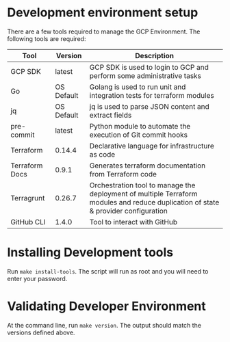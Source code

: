 # Development environment setup
There are a few tools required to manage the GCP Environment. The following
tools are required:

| Tool  | Version  | Description  |
|---|---|---|
| GCP SDK | latest | GCP SDK is used to login to GCP and perform some administrative tasks | 
| Go | OS Default  | Golang is used to run unit and integration tests for terraform modules | 
| jq | OS Default | jq is used to parse JSON content and extract fields | 
| pre-commit | latest | Python module to automate the execution of Git commit hooks | 
| Terraform  |  0.14.4 | Declarative language for infrastructure as code  |
| Terraform Docs |  0.9.1 | Generates terraform documentation from Terraform code  |
| Terragrunt |  0.26.7 | Orchestration tool to manage the deployment of multiple Terraform modules and reduce duplication of state & provider configuration  |
| GitHub CLI |  1.4.0 | Tool to interact with GitHub  |


# Installing Development tools
Run `make install-tools`. The script will run as root and you will need to enter
your password.

# Validating Developer Environment
At the command line, run `make version`. The output should match  the versions
defined above. 